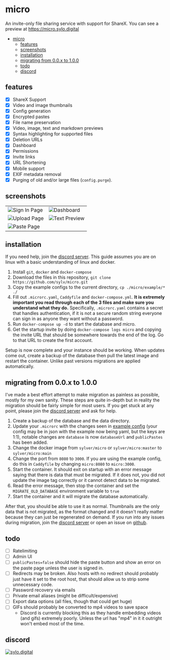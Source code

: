 # micro

An invite-only file sharing service with support for ShareX. You can see a preview at https://micro.sylo.digital

- [micro](#micro)
  - [features](#features)
  - [screenshots](#screenshots)
  - [installation](#installation)
  - [migrating from 0.0.x to 1.0.0](#migrating-from-00x-to-100)
  - [todo](#todo)
  - [discord](#discord)

## features

- [x] ShareX Support
- [x] Video and image thumbnails
- [x] Config generation
- [x] Encrypted pastes
- [x] File name preservation
- [x] Video, image, text and markdown previews
- [x] Syntax highlighting for supported files
- [x] Deletion URLs
- [x] Dashboard
- [x] Permissions
- [x] Invite links
- [x] URL Shortening
- [x] Mobile support
- [x] EXIF metadata removal
- [x] Purging of old and/or large files (`config.purge`).

## screenshots

<table>
  <tr>
    <td><img src="https://i.imgur.com/YN5WXpz.png" title="Sign In Page" alt="Sign In Page"></td>
    <td><img src="https://i.imgur.com/lw0FlYR.png" title="Dashboard" alt="Dashboard"></td>
   </tr> 
  </tr>
  <tr>
    <td><img src="https://i.imgur.com/ybu4B8I.png" title="Upload Page" alt="Upload Page"></td>
    <td><img src="https://i.imgur.com/Ij7PElj.png" title="Text Preview" alt="Text Preview"></td>
   </tr> 
  </tr>
  <tr>
    <td><img src="https://i.imgur.com/1KUrtVf.png" title="Paste Page" alt="Paste Page"></td>
  </tr>
</table>

## installation

If you need help, join the [discord server](https://discord.gg/VDMX6VQRZm). This guide assumes you are on linux with a basic understanding of linux and docker.

1. Install `git`, `docker` and `docker-compose`
2. Download the files in this repository, `git clone https://github.com/sylv/micro.git`
3. Copy the example configs to the current directory, `cp ./micro/example/* ./`
4. Fill out `.microrc.yaml`, `Caddyfile` and `docker-compose.yml`. **It is extremely important you read through each of the 3 files and make sure you understand what they do.** Specifically, `.microrc.yaml` contains a secret that handles authentication, if it is not a secure random string everyone can sign in as anyone they want without a password.
5. Run `docker-compose up -d` to start the database and micro.
6. Get the startup invite by doing `docker-compose logs micro` and copying the invite URL that should be somewhere towards the end of the log. Go to that URL to create the first account.

Setup is now complete and your instance should be working. When updates come out, create a backup of the database then pull the latest image and restart the container. Unlike past versions migrations are applied automatically.

## migrating from 0.0.x to 1.0.0

I've made a best effort attempt to make migration as painless as possible, mostly for my own sanity. These steps are quite in-depth but in reality the migration should be fairly simple for most users. If you get stuck at any point, please join the [discord server](https://discord.gg/VDMX6VQRZm) and ask for help.

1. Create a backup of the database and the data directory.
2. Update your `.microrc` with the changes seen in [example config](example/.microrc.yaml) (your config may be in json with the example now being yaml, but the keys are 1:1), notable changes are `database` is now `databaseUrl` and `publicPastes` has been added.
3. Change the docker image from `sylver/micro` or `sylver/micro:master` to `sylver/micro:main`
4. Change the port from `8080` to `3000`. If you are using the example config, do this in `Caddyfile` by changing `micro:8080` to `micro:3000`.
5. Start the container. It should exit on startup with an error message saying that there is data that must be migrated. If it does not, you did not update the image tag correctly or it cannot detect data to be migrated.
6. Read the error message, then stop the container and set the `MIGRATE_OLD_DATABASE` environment variable to `true`
7. Start the container and it will migrate the database automatically.

After that, you should be able to use it as normal. Thumbnails are the only data that is not migrated, as the format changed and it doesn't really matter because they can just be regenerated on demand. If you run into any issues during migration, join the [discord server](https://discord.gg/VDMX6VQRZm) or open an issue on [github](https://github.com/sylv/micro/issues/new).

## todo

- [ ] Ratelimiting
- [ ] Admin UI
- [ ] `publicPastes=false` should hide the paste button and show an error on the paste page unless the user is signed in.
- [ ] Redirects may be broken. Also hosts with no redirect should probably just have it set to the root host, that should allow us to strip some unnecessary code.
- [ ] Password recovery via emails
- [ ] Private email aliases (might be difficult/expensive)
- [ ] Export data options (all files, though that could get huge)
- [ ] GIFs should probably be converted to mp4 videos to save space
  - Discord is currently blocking this as they handle embedding videos (and gifs) extremely poorly. Unless the url has "mp4" in it it outright won't embed most of the time.

## discord

<a href="https://discord.gg/VDMX6VQRZm" target="__blank">
  <img src="https://discordapp.com/api/guilds/778444719553511425/widget.png?style=banner2" alt="sylo.digital"/>
</a>
